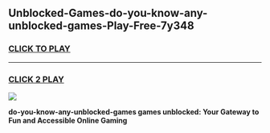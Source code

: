 
## Unblocked-Games-do-you-know-any-unblocked-games-Play-Free-7y348
<h3>
<a href="https://premium76.site?title=do-you-know-any-unblocked-games&ref=09A">CLICK TO PLAY</a></h3>
<hr>

<h3>
<a href="https://premium76.site?title=do-you-know-any-unblocked-games&ref=09A">CLICK 2 PLAY</a>
  
</h3>

<a href="https://premium76.site?title=do-you-know-any-unblocked-games&ref=09A"><img src="https://clearcache.store/games.png"></a>


**do-you-know-any-unblocked-games games unblocked: Your Gateway to Fun and Accessible Online Gaming**
